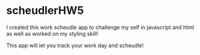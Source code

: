# scheudlerHW5

I created this work scheudle app to challenge my self in javascript and html as well as worked on my styling skill! 

This app will let you track your work day and scheudle! 


